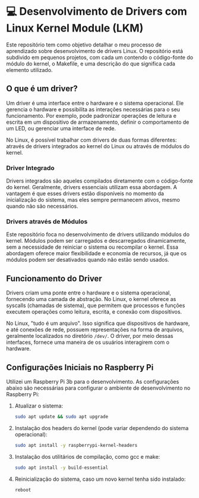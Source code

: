 # 💻 Desenvolvimento de Drivers com Linux Kernel Module (LKM)

Este repositório tem como objetivo detalhar o meu processo de aprendizado sobre desenvolvimento de drivers Linux. O repositório está subdivido em pequenos projetos, com cada um contendo o código-fonte do módulo do kernel, o Makefile, 
e uma descrição do que significa cada elemento utilizado.

## O que é um driver?

Um driver é uma interface entre o hardware e o sistema operacional. Ele gerencia o hardware e possibilita as interações necessárias para o seu funcionamento. Por exemplo, pode padronizar operações de leitura e escrita em um dispositivo de armazenamento, definir o comportamento de um LED, ou gerenciar uma interface de rede.

No Linux, é possível trabalhar com drivers de duas formas diferentes: através de drivers integrados ao kernel do Linux ou através de módulos do kernel.

### Driver Integrado

Drivers integrados são aqueles compilados diretamente com o código-fonte do kernel. Geralmente, drivers essenciais utilizam essa abordagem. A vantagem é que esses drivers estão disponíveis no momento da inicialização do sistema, mas eles sempre permanecem ativos, mesmo quando não são necessários.

### Drivers através de Módulos

Este repositório foca no desenvolvimento de drivers utilizando módulos do kernel. Módulos podem ser carregados e descarregados dinamicamente, sem a necessidade de reiniciar o sistema ou recompilar o kernel. Essa abordagem oferece maior flexibilidade e economia de recursos, já que os módulos podem ser desativados quando não estão sendo usados.


## Funcionamento do Driver

Drivers criam uma ponte entre o hardware e o sistema operacional, fornecendo uma camada de abstração. No Linux, o kernel oferece as syscalls (chamadas de sistema), que permitem que processos e funções executem operações como leitura, escrita, e conexão com dispositivos.

No Linux, "tudo é um arquivo". Isso significa que dispositivos de hardware, e até conexões de rede, possuem representações na forma de arquivos, geralmente localizados no diretório `/dev/`. O driver, por meio dessas interfaces, fornece uma maneira de os usuários interagirem com o hardware.

## Configurações Iniciais no Raspberry Pi

Utilizei um Raspberry Pi 3b para o desenvolvimento.
As configurações abaixo são necessárias para configurar o ambiente de desenvolvimento no Raspberry Pi:

1. Atualizar o sistema:
   ```bash
   sudo apt update && sudo apt upgrade
2. Instalação dos headers do kernel (pode variar dependendo do sistema operacional):
   ```bash
   sudo apt install -y raspberrypi-kernel-headers 
3. Instalação dos utilitários de compilação, como gcc e make:
   ```bash
   sudo apt install -y build-essential
4. Reinicialização do sistema, caso um novo kernel tenha sido instalado:
   ```bash
   reboot


